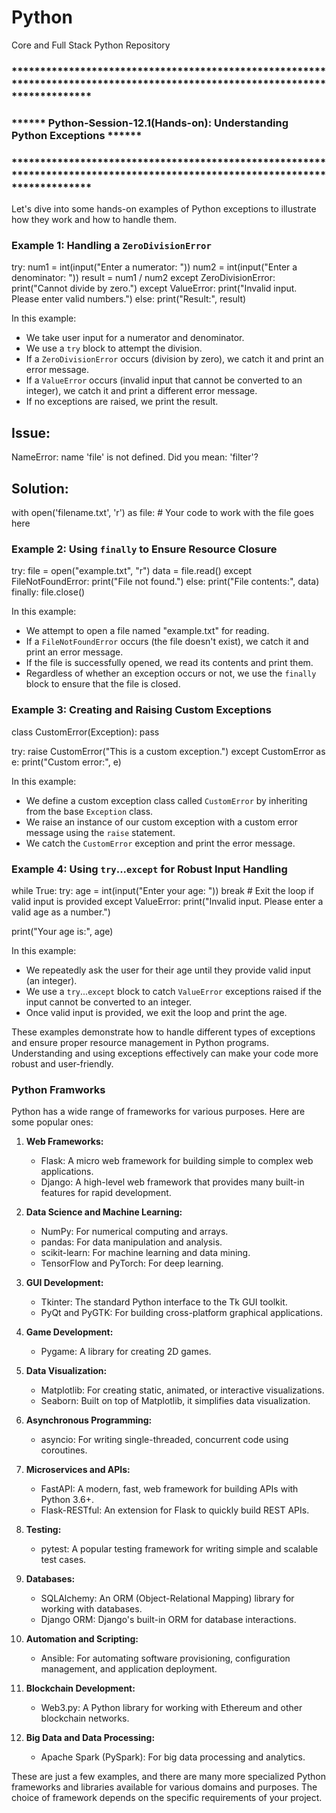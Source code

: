 # Python
Core and Full Stack Python Repository


### ****************************************************************************************************************************
### 				        	****** Python-Session-12.1(Hands-on): Understanding Python Exceptions ****** 
###  **************************************************************************************************************************** 
Let's dive into some hands-on examples of Python exceptions to illustrate how they work and how to
 handle them.

### Example 1: Handling a `ZeroDivisionError`

try:
    num1 = int(input("Enter a numerator: "))
    num2 = int(input("Enter a denominator: "))
    result = num1 / num2
except ZeroDivisionError:
    print("Cannot divide by zero.")
except ValueError:
    print("Invalid input. Please enter valid numbers.")
else:
    print("Result:", result)


In this example:
- We take user input for a numerator and denominator.
- We use a `try` block to attempt the division.
- If a `ZeroDivisionError` occurs (division by zero), we catch it and print an error message.
- If a `ValueError` occurs (invalid input that cannot be converted to an integer), we catch it and print a different error message.
- If no exceptions are raised, we print the result.

Issue:
-------
NameError: name 'file' is not defined. Did you mean: 'filter'?

Solution:
----------
with open('filename.txt', 'r') as file:
    # Your code to work with the file goes here

### Example 2: Using `finally` to Ensure Resource Closure


try:
    file = open("example.txt", "r")
    data = file.read()
except FileNotFoundError:
    print("File not found.")
else:
    print("File contents:", data)
finally:
    file.close()


In this example:
- We attempt to open a file named "example.txt" for reading.
- If a `FileNotFoundError` occurs (the file doesn't exist), we catch it and print an error message.
- If the file is successfully opened, we read its contents and print them.
- Regardless of whether an exception occurs or not, we use the `finally` block to ensure that the 
  file is closed.

### Example 3: Creating and Raising Custom Exceptions


class CustomError(Exception):
    pass

try:
    raise CustomError("This is a custom exception.")
except CustomError as e:
    print("Custom error:", e)


In this example:
- We define a custom exception class called `CustomError` by inheriting from the base `Exception` class.
- We raise an instance of our custom exception with a custom error message using the `raise` statement.
- We catch the `CustomError` exception and print the error message.

### Example 4: Using `try`...`except` for Robust Input Handling


while True:
    try:
        age = int(input("Enter your age: "))
        break  # Exit the loop if valid input is provided
    except ValueError:
        print("Invalid input. Please enter a valid age as a number.")

print("Your age is:", age)


In this example:
- We repeatedly ask the user for their age until they provide valid input (an integer).
- We use a `try`...`except` block to catch `ValueError` exceptions raised if the input cannot be converted to an integer.
- Once valid input is provided, we exit the loop and print the age.

These examples demonstrate how to handle different types of exceptions and ensure proper resource management in Python programs. Understanding and using exceptions effectively can make your code more robust and user-friendly.

### Python Framworks

Python has a wide range of frameworks for various purposes. Here are some popular ones:

1. **Web Frameworks:**
   - Flask: A micro web framework for building simple to complex web applications.
   - Django: A high-level web framework that provides many built-in features for rapid development.

2. **Data Science and Machine Learning:**
   - NumPy: For numerical computing and arrays.
   - pandas: For data manipulation and analysis.
   - scikit-learn: For machine learning and data mining.
   - TensorFlow and PyTorch: For deep learning.

3. **GUI Development:**
   - Tkinter: The standard Python interface to the Tk GUI toolkit.
   - PyQt and PyGTK: For building cross-platform graphical applications.

4. **Game Development:**
   - Pygame: A library for creating 2D games.

5. **Data Visualization:**
   - Matplotlib: For creating static, animated, or interactive visualizations.
   - Seaborn: Built on top of Matplotlib, it simplifies data visualization.

6. **Asynchronous Programming:**
   - asyncio: For writing single-threaded, concurrent code using coroutines.

7. **Microservices and APIs:**
   - FastAPI: A modern, fast, web framework for building APIs with Python 3.6+.
   - Flask-RESTful: An extension for Flask to quickly build REST APIs.

8. **Testing:**
   - pytest: A popular testing framework for writing simple and scalable test cases.

9. **Databases:**
   - SQLAlchemy: An ORM (Object-Relational Mapping) library for working with databases.
   - Django ORM: Django's built-in ORM for database interactions.

10. **Automation and Scripting:**
    - Ansible: For automating software provisioning, configuration management, and application deployment.

11. **Blockchain Development:**
    - Web3.py: A Python library for working with Ethereum and other blockchain networks.

12. **Big Data and Data Processing:**
    - Apache Spark (PySpark): For big data processing and analytics.

These are just a few examples, and there are many more specialized Python frameworks and libraries available for various domains and purposes. The choice of framework depends on the specific requirements of your project.

